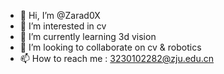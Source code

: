 - 👋 Hi, I’m @Zarad0X
- 👀 I’m interested in cv
- 🌱 I’m currently learning  3d vision
- 💞️ I’m looking to collaborate on cv & robotics
- 📫 How to reach me : 3230102282@zju.edu.cn


<!---
Zarad0X/Zarad0X is a ✨ special ✨ repository because its `README.md` (this file) appears on your GitHub profile.
You can click the Preview link to take a look at your changes.
--->
